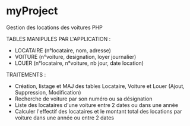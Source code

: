 # myProject

Gestion des locations des voitures PHP

TABLES MANIPULES PAR L'APPLICATION :
- LOCATAIRE (n°locataire, nom, adresse)
- VOITURE (n°voiture, designation, loyer journalier)
- LOUER (n°locataire, n°voiture, nb jour, date location)

TRAITEMENTS :
- Création, listage et MAJ des tables Locataire, Voiture et Louer (Ajout, Suppression, Modification)
- Recherche de voiture par son numéro ou sa désignation
- Liste des locataires d'une voiture entre 2 dates ou dans une année
- Calculer l'effectif des locataires et le montant total des locations par voiture dans une année ou entre 2 dates
